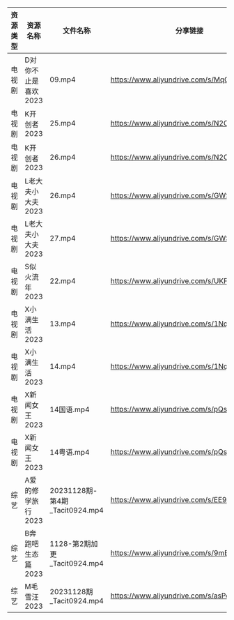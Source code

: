 | 资源类型 | 资源名称         | 文件名称                        | 分享链接                                      | 更新时间                |
| ---- | ------------ | --------------------------- | ----------------------------------------- | ------------------- |
| 电视剧  | D对你不止是喜欢2023 | 09.mp4                      | https://www.aliyundrive.com/s/MqQcSAv6wY1 | 2023-11-29 00:05:04 |
| 电视剧  | K开创者2023     | 25.mp4                      | https://www.aliyundrive.com/s/N2CmALY5X1B | 2023-11-29 00:05:24 |
| 电视剧  | K开创者2023     | 26.mp4                      | https://www.aliyundrive.com/s/N2CmALY5X1B | 2023-11-29 00:05:23 |
| 电视剧  | L老大夫小大夫2023  | 26.mp4                      | https://www.aliyundrive.com/s/GWSE766C2nF | 2023-11-29 00:05:32 |
| 电视剧  | L老大夫小大夫2023  | 27.mp4                      | https://www.aliyundrive.com/s/GWSE766C2nF | 2023-11-29 00:05:32 |
| 电视剧  | S似火流年2023    | 22.mp4                      | https://www.aliyundrive.com/s/UKFtN7MHpX6 | 2023-11-29 00:05:42 |
| 电视剧  | X小满生活2023    | 13.mp4                      | https://www.aliyundrive.com/s/1NqSyazx3ao | 2023-11-29 00:05:54 |
| 电视剧  | X小满生活2023    | 14.mp4                      | https://www.aliyundrive.com/s/1NqSyazx3ao | 2023-11-29 00:05:53 |
| 电视剧  | X新闻女王2023    | 14国语.mp4                    | https://www.aliyundrive.com/s/pQso7VmMDJg | 2023-11-29 00:05:57 |
| 电视剧  | X新闻女王2023    | 14粤语.mp4                    | https://www.aliyundrive.com/s/pQso7VmMDJg | 2023-11-29 00:05:56 |
| 综艺   | A爱的修学旅行2023  | 20231128期-第4期_Tacit0924.mp4 | https://www.aliyundrive.com/s/EE9WNi94Ftz | 2023-11-29 00:06:02 |
| 综艺   | B奔跑吧生态篇2023  | 1128-第2期加更_Tacit0924.mp4    | https://www.aliyundrive.com/s/9mE7QU1mwc4 | 2023-11-29 00:06:05 |
| 综艺   | M毛雪汪2023     | 20231128期_Tacit0924.mp4     | https://www.aliyundrive.com/s/asPqfgPRqAg | 2023-11-29 00:06:29 |
